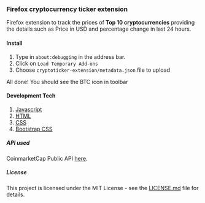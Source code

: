 ### Firefox cryptocurrency ticker extension

Firefox extension to track the prices of **Top 10 cryptocurrencies** providing the details such as Price in USD and percentage change in last 24 hours. 

#### Install

1. Type in `about:debugging` in the address bar. 
2. Click on `Load Temporary Add-ons`
3. Choose `cryptoticker-extension/metadata.json` file to upload

All done! You should see the BTC icon in toolbar


#### Development Tech

1. [Javascript](https://devdocs.io/javascript/)
2. [HTML](https://developer.mozilla.org/en-US/docs/Web/HTML)
3. [CSS](https://www.w3.org/Style/CSS/Overview.en.html)
4. [Bootstrap CSS](http://getbootstrap.com)


##### API used

CoinmarketCap Public API [here](https://coinmarketcap.com/api/).


##### License

This project is licensed under the MIT License - see the [LICENSE.md](https://github.com/iSumitBanik/Cryptocurrency-Price-Tracker-Chrome-Extension/blob/master/LICENSE) file for details.
